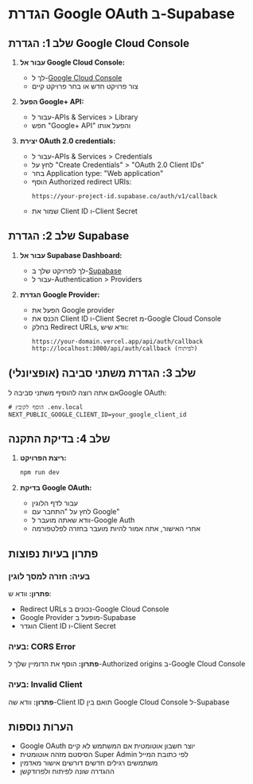 # הגדרת Google OAuth ב-Supabase

## שלב 1: הגדרת Google Cloud Console

1. **עבור אל Google Cloud Console:**
   - לך ל-[Google Cloud Console](https://console.cloud.google.com/)
   - צור פרויקט חדש או בחר פרויקט קיים

2. **הפעל Google+ API:**
   - עבור ל-APIs & Services > Library
   - חפש "Google+ API" והפעל אותו

3. **יצירת OAuth 2.0 credentials:**
   - עבור ל-APIs & Services > Credentials
   - לחץ על "Create Credentials" > "OAuth 2.0 Client IDs"
   - בחר Application type: "Web application"
   - הוסף Authorized redirect URIs:
     ```
     https://your-project-id.supabase.co/auth/v1/callback
     ```
   - שמור את Client ID ו-Client Secret

## שלב 2: הגדרת Supabase

1. **עבור אל Supabase Dashboard:**
   - לך לפרויקט שלך ב-[Supabase](https://supabase.com/dashboard)
   - עבור ל-Authentication > Providers

2. **הגדרת Google Provider:**
   - הפעל את Google provider
   - הכנס את Client ID ו-Client Secret מ-Google Cloud Console
   - בחלק Redirect URLs, וודא שיש:
     ```
     https://your-domain.vercel.app/api/auth/callback
     http://localhost:3000/api/auth/callback (לפיתוח)
     ```

## שלב 3: הגדרת משתני סביבה (אופציונלי)

אם אתה רוצה להוסיף משתני סביבה לGoogle OAuth:

```env
# הוסף לקובץ .env.local
NEXT_PUBLIC_GOOGLE_CLIENT_ID=your_google_client_id
```

## שלב 4: בדיקת התקנה

1. **ריצת הפרויקט:**
   ```bash
   npm run dev
   ```

2. **בדיקת Google OAuth:**
   - עבור לדף הלוגין
   - לחץ על "התחבר עם Google"
   - וודא שאתה מועבר ל-Google Auth
   - אחרי האישור, אתה אמור להיות מועבר בחזרה לפלטפורמה

## פתרון בעיות נפוצות

### בעיה: חזרה למסך לוגין
**פתרון:** וודא ש:
- Redirect URLs נכונים ב-Google Cloud Console
- Google Provider מופעל ב-Supabase
- הוגדר Client ID ו-Client Secret

### בעיה: CORS Error
**פתרון:** הוסף את הדומיין שלך ל-Authorized origins ב-Google Cloud Console

### בעיה: Invalid Client
**פתרון:** וודא שה-Client ID תואם בין Google Cloud Console ל-Supabase

## הערות נוספות

- Google OAuth יוצר חשבון אוטומטית אם המשתמש לא קיים
- הסיסטם מזהה אוטומטית Super Admin לפי כתובת המייל
- משתמשים רגילים חדשים דורשים אישור מאדמין
- ההגדרה שונה לפיתוח ולפרודקשן 